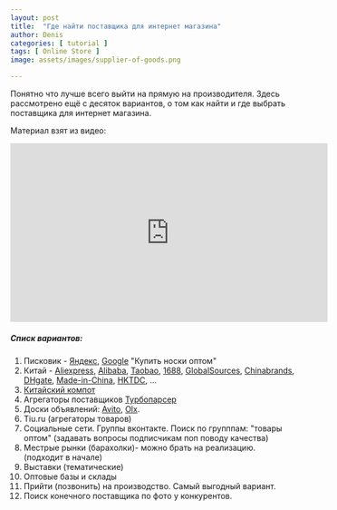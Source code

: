 ```yaml
---
layout: post
title:  "Где найти поставщика для интернет магазина"
author: Denis
categories: [ tutorial ]
tags: [ Online Store ]
image: assets/images/supplier-of-goods.png 

---
```


Понятно что лучше всего выйти на прямую на производителя.  Здесь рассмотрено ещё с десяток вариантов, о том как найти и где выбрать поставщика для интернет магазина. 


Материал взят из видео: 

<div class="video">
<iframe width="560" height="315" src="https://www.youtube.com/embed/S9yWiCD6RUc" frameborder="0" allow="accelerometer; autoplay; encrypted-media; gyroscope; picture-in-picture" allowfullscreen></iframe>
</div>

##### Списк вариантов:

1. Писковик - [Яндекс]( https://yandex.ua/ ), [Google]( https://www.google.com/ ) "Купить носки оптом"
2. Китай - [Aliexpress]( https://Aliexpress.com/ ), [Alibaba]( https://Alibaba.com/ ), [Taobao]( https://Taobao.com/ ), [1688]( https://1688.com/ ), [GlobalSources]( https://GlobalSources.com/ ), [Chinabrands]( https://Chinabrands.com/ ), [DHgate]( https://DHgate.com/ ), [Made-in-China]( https://www.made-in-china.com/ ), [HKTDC]( https://www.hktdc.com/ ), ...
3. [Китайский компот]( https://sinocom.ru/ )
4. Агрегаторы поставщиков [Турбопарсер]( https://turboparser.ru/ )
5. Доски объявлений: [Avito](https://www.avito.ru/), [Olx]( https://www.olx.ua/ ).
6. Tiu.ru (агрегаторы товаров)
7. Социальные сети. Группы вконтакте. Поиск по групппам: "товары оптом" (задавать вопросы подписчикам поп поводу качества)
8. Местрые рынки (барахолки)- можно брать на реализацию. (подходит в начале)
9. Выставки (тематические) 
10. Оптовые базы и склады
11. Прийти (позвонить) на производство. Самый выгодный вариант.
12. Поиск конечного поставщика по фото у конкурентов.
